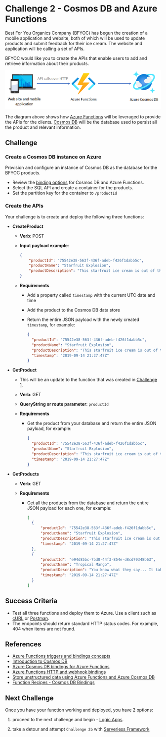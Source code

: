 # Challenge 2 - Cosmos DB and Azure Functions

Best For You Organics Company (BFYOC) has begun the creation of a mobile application and website, both of which will be used to update products and submit feedback for their ice cream. The website and application will be calling a set of APIs.

BFYOC would like you to create the APIs that enable users to add and retrieve information about their products.

![Functions and Cosmos DB](../Images/challenge-2.png)

The diagram above shows how [Azure Functions](https://azure.microsoft.com/en-us/services/functions/) will be leveraged to provide the APIs for the clients. [Cosmos DB](https://docs.microsoft.com/en-us/azure/cosmos-db/) will be the database used to persist all the product and relevant information.

## Challenge

### Create a Cosmos DB instance on Azure

Provision and configure an instance of Cosmos DB as the database for the BFYOC products.

- Review the [binding options](https://docs.microsoft.com/en-us/azure/azure-functions/functions-bindings-cosmosdb-v2) for Cosmos DB and Azure Functions.
- Select the SQL API and create a container for the products.
- Set the partition key for the container to `/productId`

### Create the APIs

Your challenge is to create and deploy the following three functions:

- **CreateProduct**

  - **Verb**: POST
  - **Input payload example**:

      ```JSON
      {
          "productId": "75542e38-563f-436f-adeb-f426f1dabb5c",
          "productName": "Starfruit Explosion",
          "productDescription": "This starfruit ice cream is out of this world!"
      }
      ```

  - **Requirements**

    - Add a property called `timestamp` with the current UTC date and time
    - Add the product to the Cosmos DB data store
    - Return the entire JSON payload with the newly created `timestamp`, for example:

      ```JSON
      {
        "productId": "75542e38-563f-436f-adeb-f426f1dabb5c",
        "productName": "Starfruit Explosion",
        "productDescription": "This starfruit ice cream is out of this world!",
        "timestamp": "2019-09-14 21:27:47Z"
      }
      ```

- **GetProduct**

  - This will be an update to the function that was created in [Challenge 1](..//Challenge-1-Azure-Function-Basics/readme.md).
  - **Verb**: GET
  - **QueryString or route parameter**: `productId`
  - **Requirements**

    - Get the product from your database and return the entire JSON payload, for example:

        ```JSON
        {
          "productId": "75542e38-563f-436f-adeb-f426f1dabb5c",
          "productName": "Starfruit Explosion",
          "productDescription": "This starfruit ice cream is out of this world!",
          "timestamp": "2019-09-14 21:27:47Z"
        }
        ```

- **GetProducts**

  - **Verb**: GET
  - **Requirements**

    - Get all the products from the database and return the entire
      JSON payload for each one, for example:

        ```JSON
        [
          {
              "productId": "75542e38-563f-436f-adeb-f426f1dabb5c",
              "productName": "Starfruit Explosion",
              "productDescription": "This starfruit ice cream is out of this world!",
              "timestamp": "2019-09-14 21:27:47Z"
          },
          {
              "productId": "e94d85bc-7bd0-44f3-854e-d8cd70348b63",
              "productName": "Tropical Mango",
              "productDescription": "You know what they say... It takes two.  You.  And this ice cream.",
              "timestamp": "2019-09-14 21:27:47Z"
          }
        ]
        ```

## Success Criteria

- Test all three functions and deploy them to Azure. Use a client such as [cURL](https://curl.haxx.se/) or [Postman](https://www.getpostman.com/).
- The endpoints should return standard HTTP status codes. For example, 404 when items are not found.

## References

- [Azure Functions triggers and bindings concepts](https://docs.microsoft.com/en-us/azure/azure-functions/functions-triggers-bindings)
- [Introduction to Cosmos DB](https://docs.microsoft.com/en-us/azure/cosmos-db/introduction)
- [Azure Cosmos DB bindings for Azure Functions](https://docs.microsoft.com/en-us/azure/azure-functions/functions-bindings-cosmosdb-v2)
- [Azure Functions HTTP and webhook bindings](https://docs.microsoft.com/en-us/azure/azure-functions/functions-bindings-http-webhook)
- [Store unstructured data using Azure Functions and Azure Cosmos DB](https://docs.microsoft.com/en-us/azure/azure-functions/functions-integrate-store-unstructured-data-cosmosdb)
- [Function Recipes - Cosmos DB Bindings](https://docs.microsoft.com/en-us/sandbox/functions-recipes/cosmos-db?tabs=csharp)

## Next Challenge

Once you have your function working and deployed, you have 2 options:

1. proceed to the next challenge and begin - [Logic Apps](..//Challenge-3-Logic-Apps/readme.md).

1. take a detour and attempt `Challenge 2b` with [Serverless Framework](..//Challenge-2b-Serverless-Framework/readme.md)
